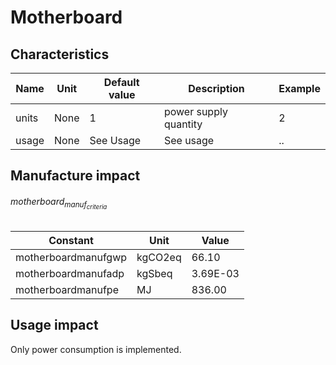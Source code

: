 # Motherboard

## Characteristics

| Name       | Unit | Default value | Description                 | Example |
|------------|------|---------------|-----------------------------|---------|
| units      | None | 1             | power supply quantity       | 2       |
| usage      | None | See Usage     | See usage                   | ..      |

## Manufacture impact

<h6>motherboard<sub>manuf<sub><em>criteria</em></sub></sub></h6>


| Constant            | Unit    | Value    |
|---------------------|---------|----------|
| motherboardmanufgwp | kgCO2eq | 66.10    |
| motherboardmanufadp | kgSbeq  | 3.69E-03 |
| motherboardmanufpe  | MJ      | 836.00   |


## Usage impact

Only power consumption is implemented.